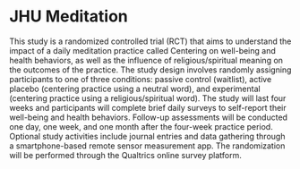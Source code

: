 # JHU Meditation
This study is a randomized controlled trial (RCT) that aims to understand the impact of a daily meditation practice called Centering on well-being and health behaviors, as well as the influence of religious/spiritual meaning on the outcomes of the practice. The study design involves randomly assigning participants to one of three conditions: passive control (waitlist), active placebo (centering practice using a neutral word), and experimental (centering practice using a religious/spiritual word). The study will last four weeks and participants will complete brief daily surveys to self-report their well-being and health behaviors. Follow-up assessments will be conducted one day, one week, and one month after the four-week practice period. Optional study activities include journal entries and data gathering through a smartphone-based remote sensor measurement app. The randomization will be performed through the Qualtrics online survey platform.
